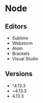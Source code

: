 # Node

## Editors

* Sublime
* Webstorm
* Atom
* Brackets
* Visual Studio

## Versions

* ^4.13.3
* ~4.13.3
* 4.13.3